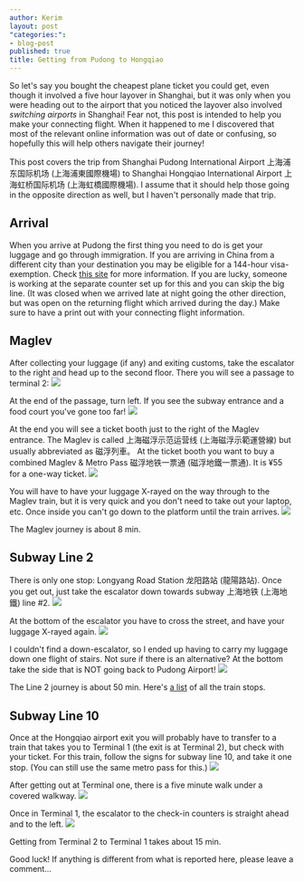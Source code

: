 ```yaml
---
author: Kerim
layout: post
"categories:": 
- blog-post
published: true
title: Getting from Pudong to Hongqiao
---
```


So let's say you bought the cheapest plane ticket you could get, even though it involved a five hour layover in Shanghai, but it was only when you were heading out to the airport that you noticed the layover also involved *switching airports* in Shanghai! Fear not, this post is intended to help you make your connecting flight. When it happened to me I discovered that most of the relevant online information was out of date or confusing, so hopefully this will help others navigate their journey! 

This post covers the trip from Shanghai Pudong International Airport 上海浦东国际机场 (上海浦東國際機場) to Shanghai Hongqiao International Airport 上海虹桥国际机场 (上海虹橋國際機場). I assume that it should help those going in the opposite direction as well, but I haven't personally made that trip. <!--more-->


## Arrival

When you arrive at Pudong the first thing you need to do is get your luggage and go through immigration. If you are arriving in China from a different city than your destination you may be eligible for a 144-hour visa-exemption. Check [this site](https://www.travelchinaguide.com/embassy/visa/free-transit-144hour.htm) for more information. If you are lucky, someone is working at the separate counter set up for this and you can skip the big line. (It was closed when we arrived late at night going the other direction, but was open on the returning flight which arrived during the day.) Make sure to have a print out with your connecting flight information.

## Maglev

After collecting your luggage (if any) and exiting customs, take the escalator to the right and head up to the second floor. There you will see a passage to terminal 2:
![](http://test.oxus.net/media/2016-07-12/shanghaimaglev1.jpg)

At the end of the passage, turn left. If you see the subway entrance and a food court you've gone too far!
![](http://test.oxus.net/media/2016-07-12/shanghaimaglev2.jpg)

At the end you will see a ticket booth just to the right of the Maglev entrance. The Maglev is called 上海磁浮示范运营线 (上海磁浮示範運營線) but usually abbreviated as 磁浮列車。 At the ticket booth you want to buy a combined Maglev & Metro Pass 磁浮地铁一票通 (磁浮地鐵一票通). It is ¥55 for a one-way ticket. 
![](http://test.oxus.net/media/2016-07-12/shanghaimaglev3.jpg)

You will have to have your luggage X-rayed on the way through to the Maglev train, but it is very quick and you don't need to take out your laptop, etc. Once inside you can't go down to the platform until the train arrives.
![](http://test.oxus.net/media/2016-07-12/shanghaimaglev4.jpg)

The Maglev journey is about 8 min.

## Subway Line 2

There is only one stop: Longyang Road Station 龙阳路站 (龍陽路站). Once you get out, just take the escalator down towards subway 上海地铁 (上海地鐵) line #2. 
![](http://test.oxus.net/media/2016-07-12/shanghaimaglev5.jpg)

At the bottom of the escalator you have to cross the street, and have your luggage X-rayed again. 
![](http://test.oxus.net/media/2016-07-12/shanghaimaglev6.jpg)

I couldn't find a down-escalator, so I ended up having to carry my luggage down one flight of stairs. Not sure if there is an alternative? At the bottom take the side that is NOT going back to Pudong Airport!
![](http://test.oxus.net/media/2016-07-12/shanghaimaglev7.jpg)

The Line 2 journey is about 50 min. Here's [a list](https://www.travelchinaguide.com/cityguides/shanghai/transportation/subway-stations.htm) of all the train stops.

## Subway Line 10

Once at the Hongqiao airport exit you will probably have to transfer to a train that takes you to Terminal 1 (the exit is at Terminal 2), but check with your ticket. For this train, follow the signs for subway line 10, and take it one stop. (You can still use the same metro pass for this.)
![](http://test.oxus.net/media/2016-07-12/shanghaimaglev8.jpg)

After getting out at Terminal one, there is a five minute walk under a covered walkway.
![](http://test.oxus.net/media/2016-07-12/shanghaimaglev9.jpg)

Once in Terminal 1, the escalator to the check-in counters is straight ahead and to the left.
![](http://test.oxus.net/media/2016-07-12/shanghaimaglev10.jpg)

Getting from Terminal 2 to Terminal 1 takes about 15 min.

Good luck! If anything is different from what is reported here, please leave a comment...


